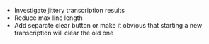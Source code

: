 - Investigate jittery transcription results
- Reduce max line length
- Add separate clear button or make it obvious that starting a new transcription will clear the old one
